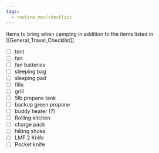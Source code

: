 ```yaml
---
tags:
  - routine_moc/checklist
---
```



Items to bring when camping in addition to the items listed in [[General_Travel_Checklist]]

- [ ] tent
- [ ] fan
- [ ] fan batteries
- [ ] sleeping bag
- [ ] sleeping pad
- [ ] fillo
- [ ] grill
- [ ] 5lb propane tank
- [ ] backup green propane
- [ ] buddy heater (?)
- [ ] Rolling kitchen
- [ ] charge pack
- [ ] hiking shoes
- [ ] LMF 2 Knife
- [ ] Pocket knife